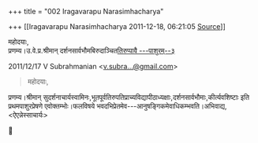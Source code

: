+++
title = "002 Iragavarapu Narasimhacharya"

+++
[[Iragavarapu Narasimhacharya	2011-12-18, 06:21:05 [Source](https://groups.google.com/g/bvparishat/c/V44N_-4B5O4)]]



महोदयाः,  
प्रणम्य।उ.वे.प्र.श्रीमान् दर्शनसार्वभौमबिरुदाञ्चित[तिरुप्पावै ---पाशुरम्--३]()  
  

2011/12/17 V Subrahmanian \<[v.subra...@gmail.com]()\>  

> महोदयाः,

प्रणम्य।श्रीमान् सुदर्शनाचार्यस्वामिनः,भूतपूर्वतिरुपतिप्राच्यविद्यापीठाध्यक्षाः,दर्शनसार्वभौमाः,कीर्त्यवशिष्टाः इति प्रथमपाशुरप्रेषणे एवोक्तम्भोः।फलविषये भवदभिप्रेतमेव---आनुषङ्गिकमेवाधिकम्भवति।अभिवाद्य,\<ऐएन्नेस्साचार्यः>  
  
  
  
  



